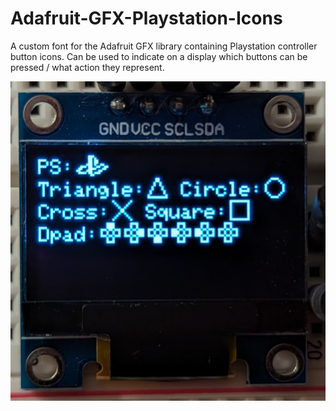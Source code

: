 # Adafruit-GFX-Playstation-Icons
A custom font for the Adafruit GFX library containing Playstation controller button icons. Can be used to indicate on a display which buttons can be pressed / what action they represent.

![Demo-Output](./Demo-Output.jpg)
